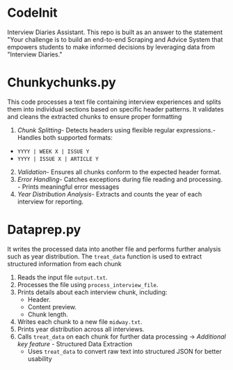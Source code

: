 # CodeInit
Interview Diaries Assistant. This repo is built as an answer to the statement "Your challenge is to build an end-to-end Scraping and Advice System that empowers students to make informed decisions by leveraging data from "Interview Diaries."

# Chunkychunks.py
This code processes a text file containing interview experiences and splits them into individual sections based on specific header patterns. It validates and cleans the extracted chunks to ensure proper formatting
1. *Chunk Splitting*- Detects headers using flexible regular expressions.- Handles both supported formats:
  - `YYYY | WEEK X | ISSUE Y`
  - `YYYY | ISSUE X | ARTICLE Y`
2. *Validation*- Ensures all chunks conform to the expected header format.
3. *Error Handling*- Catches exceptions during file reading and processing.
                  - Prints meaningful error messages
4. *Year Distribution Analysis*- Extracts and counts the year of each interview for reporting.

# Dataprep.py
It writes the processed data into another file and performs further analysis such as year distribution. The `treat_data` function is used to extract structured information from each chunk
1. Reads the input file `output.txt`.
2. Processes the file using `process_interview_file`.
3. Prints details about each interview chunk, including:
   - Header.
   - Content preview.
   - Chunk length.
4. Writes each chunk to a new file `midway.txt`.
5. Prints year distribution across all interviews.
6. Calls `treat_data` on each chunk for further data processing
-> *Additional key feature* - Structured Data Extraction
    - Uses `treat_data` to convert raw text into structured JSON for better usability




